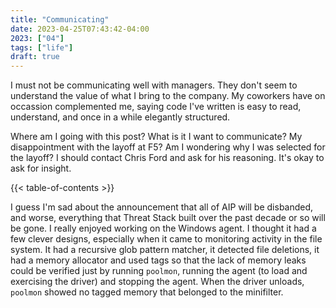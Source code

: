 ```yaml
---
title: "Communicating"
date: 2023-04-25T07:43:42-04:00
2023: ["04"]
tags: ["life"]
draft: true
---
```

I must not be communicating well with managers. They don't seem to understand the value of what I bring to the company. My coworkers have on occassion complemented me, saying code I've written is easy to read, understand, and once in a while elegantly structured.

Where am I going with this post? What is it I want to communicate? My disappointment with the layoff at F5? Am I wondering why I was selected for the layoff? I should contact Chris Ford and ask for his reasoning. It's okay to ask for insight.
<!--more-->
{{< table-of-contents >}}

I guess I'm sad about the announcement that all of AIP will be disbanded, and worse, everything that Threat Stack built over the past decade or so will be gone. I really enjoyed working on the Windows agent. I thought it had a few clever designs, especially when it came to monitoring activity in the file system. It had a recursive glob pattern matcher, it detected file deletions, it had a memory allocator and used tags so that the lack of memory leaks could be verified just by running `poolmon`, running the agent (to load and exercising the driver) and stopping the agent. When the driver unloads, `poolmon` showed no tagged memory that belonged to the minifilter.
